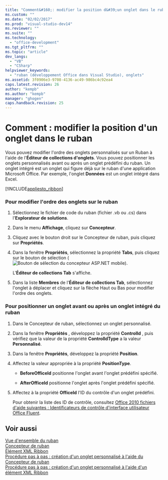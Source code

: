 ```yaml
---
title: "Comment&#160;: modifier la position d&#39;un onglet dans le ruban"
ms.custom: ""
ms.date: "02/02/2017"
ms.prod: "visual-studio-dev14"
ms.reviewer: ""
ms.suite: ""
ms.technology: 
  - "office-development"
ms.tgt_pltfrm: ""
ms.topic: "article"
dev_langs: 
  - "VB"
  - "CSharp"
helpviewer_keywords: 
  - "ruban (développement Office dans Visual Studio), onglets"
ms.assetid: 3f0906e3-9708-4136-ac49-986bc4c92ea4
caps.latest.revision: 26
author: "kempb"
ms.author: "kempb"
manager: "ghogen"
caps.handback.revision: 25
---
```

# Comment&#160;: modifier la position d&#39;un onglet dans le ruban
  Vous pouvez modifier l'ordre des onglets personnalisés sur un Ruban à l'aide de l'**Éditeur de collections d'onglets**.  Vous pouvez positionner les onglets personnalisés avant ou après un onglet prédéfini du ruban.  Un onglet intégré est un onglet qui figure déjà sur le ruban d'une application Microsoft Office.  Par exemple, l'onglet **Données** est un onglet intégré dans Excel.  
  
 [!INCLUDE[appliesto_ribbon](../vsto/includes/appliesto-ribbon-md.md)]  
  
### Pour modifier l'ordre des onglets sur le ruban  
  
1.  Sélectionnez le fichier de code du ruban \(fichier .vb ou .cs\) dans l'**Explorateur de solutions**.  
  
2.  Dans le menu **Affichage**, cliquez sur **Concepteur**.  
  
3.  Cliquez avec le bouton droit sur le Concepteur de ruban, puis cliquez sur **Propriétés**.  
  
4.  Dans la fenêtre **Propriétés**, sélectionnez la propriété **Tabs**, puis cliquez sur le bouton de sélection \(![Bouton de sélection du concepteur ASP.NET mobile](../sharepoint/media/mwellipsis.png "Bouton de sélection du concepteur ASP.NET mobile")\).  
  
     L'**Éditeur de collections Tab** s'affiche.  
  
5.  Dans la liste **Membres** de l'**Éditeur de collections Tab**, sélectionnez l'onglet à déplacer et cliquez sur la flèche Haut ou Bas pour modifier l'ordre des onglets.  
  
### Pour positionner un onglet avant ou après un onglet intégré du ruban  
  
1.  Dans le Concepteur de ruban, sélectionnez un onglet personnalisé.  
  
2.  Dans la fenêtre **Propriétés** , développez la propriété **ControlId** , puis vérifiez que la valeur de la propriété **ControlIdType** a la valeur **Personnalisé**.  
  
3.  Dans la fenêtre **Propriétés**, développez la propriété **Position**.  
  
4.  Affectez la valeur appropriée à la propriété **PositionType**.  
  
    -   **BeforeOfficeId** positionne l'onglet avant l'onglet prédéfini spécifié.  
  
    -   **AfterOfficeId** positionne l'onglet après l'onglet prédéfini spécifié.  
  
5.  Affectez à la propriété **OfficeId** l'ID du contrôle d'un onglet prédéfini.  
  
     Pour obtenir la liste des ID de contrôle, consultez [Office 2010 fichiers d'aide suivantes : Identificateurs de contrôle d'interface utilisateur Office Fluent](http://go.microsoft.com/fwlink/?LinkID=181052).  
  
## Voir aussi  
 [Vue d'ensemble du ruban](../vsto/ribbon-overview.md)   
 [Concepteur de ruban](../vsto/ribbon-designer.md)   
 [Élément XML Ribbon](../vsto/ribbon-xml.md)   
 [Procédure pas à pas : création d'un onglet personnalisé à l'aide du Concepteur de ruban](../vsto/walkthrough-creating-a-custom-tab-by-using-the-ribbon-designer.md)   
 [Procédure pas à pas : création d'un onglet personnalisé à l'aide d'un élément XML Ribbon](../vsto/walkthrough-creating-a-custom-tab-by-using-ribbon-xml.md)  
  
  